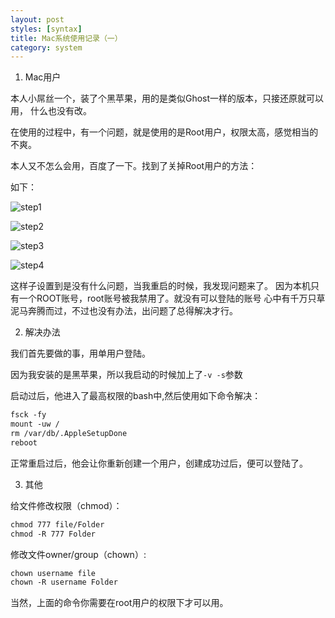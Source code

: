 ```yaml
---
layout: post
styles: [syntax]
title: Mac系统使用记录（一）
category: system
---
```


1. Mac用户

本人小屌丝一个，装了个黑苹果，用的是类似Ghost一样的版本，只接还原就可以用，
什么也没有改。

在使用的过程中，有一个问题，就是使用的是Root用户，权限太高，感觉相当的不爽。

本人又不怎么会用，百度了一下。找到了关掉Root用户的方法：

如下：

![step1](http://pinned.github.io/assets/posts/img-2014-12-04/mac_clear_root_3.png)

![step2](http://pinned.github.io/assets/posts/img-2014-12-04/mac_clear_root_1.png)

![step3](http://pinned.github.io/assets/posts/img-2014-12-04/mac_clear_root_2.png)

![step4](http://pinned.github.io/assets/posts/img-2014-12-04/mac_clear_root_4.png)

这样子设置到是没有什么问题，当我重启的时候，我发现问题来了。
因为本机只有一个ROOT账号，root账号被我禁用了。就没有可以登陆的账号
心中有千万只草泥马奔腾而过，不过也没有办法，出问题了总得解决才行。

2. 解决办法

我们首先要做的事，用单用户登陆。

因为我安装的是黑苹果，所以我启动的时候加上了`-v -s`参数

启动过后，他进入了最高权限的bash中,然后使用如下命令解决：

```xml
fsck -fy 
mount -uw /
rm /var/db/.AppleSetupDone
reboot
```

正常重启过后，他会让你重新创建一个用户，创建成功过后，便可以登陆了。


3. 其他

给文件修改权限（chmod）：

```xml
chmod 777 file/Folder
chmod -R 777 Folder
```

修改文件owner/group（chown）:

```xml
chown username file
chown -R username Folder
```

当然，上面的命令你需要在root用户的权限下才可以用。